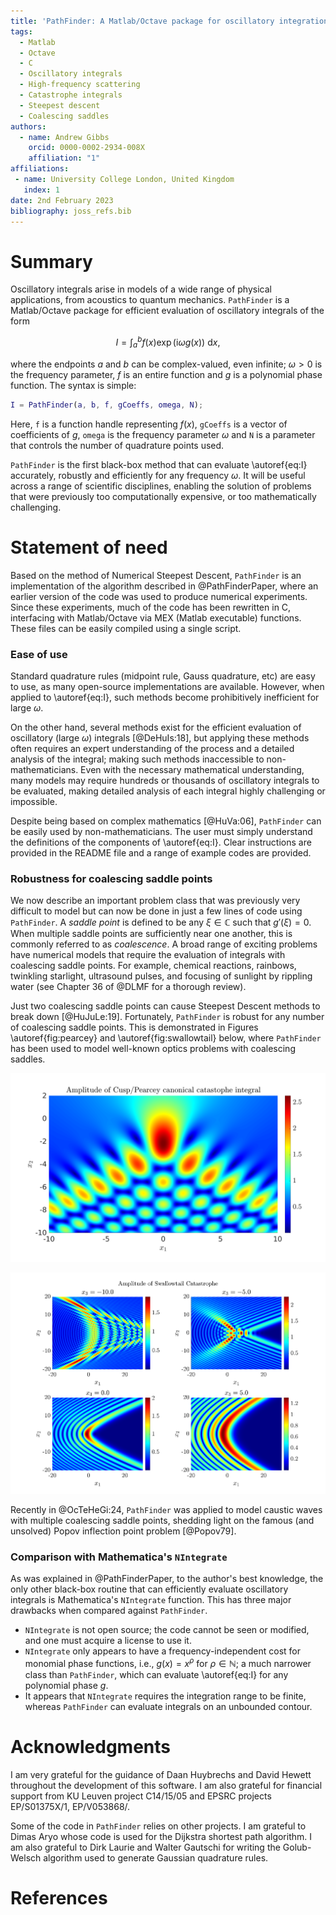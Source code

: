 ```yaml
---
title: 'PathFinder: A Matlab/Octave package for oscillatory integration'
tags:
  - Matlab
  - Octave
  - C
  - Oscillatory integrals
  - High-frequency scattering
  - Catastrophe integrals
  - Steepest descent
  - Coalescing saddles
authors:
  - name: Andrew Gibbs
    orcid: 0000-0002-2934-008X
    affiliation: "1"
affiliations:
 - name: University College London, United Kingdom
   index: 1
date: 2nd February 2023
bibliography: joss_refs.bib
---
```


# Summary

Oscillatory integrals arise in models of a wide range of physical applications, from acoustics to quantum mechanics. `PathFinder` is a Matlab/Octave package for efficient evaluation of oscillatory integrals of the form

$$
I = \int_a^b f(x) \exp(\mathrm{i}\omega g(x))~\mathrm{d}x,\label{eq:I}
$$

where the endpoints $a$ and $b$ can be complex-valued, even infinite; $\omega>0$ is the frequency parameter, $f$ is an entire function and $g$ is a polynomial phase function. The syntax is simple:
```matlab
I = PathFinder(a, b, f, gCoeffs, omega, N);
```
Here, `f` is a function handle representing $f(x)$, `gCoeffs` is a vector of coefficients of $g$, `omega` is the frequency parameter $\omega$ and `N` is a parameter that controls the number of quadrature points used.

`PathFinder` is the first black-box method that can evaluate \autoref{eq:I} accurately, robustly and efficiently for any frequency $\omega$. It will be useful across a range of scientific disciplines, enabling the solution of problems that were previously too computationally expensive, or too mathematically challenging.

# Statement of need

Based on the method of Numerical Steepest Descent, `PathFinder` is an implementation of the algorithm described in @PathFinderPaper, where an earlier version of the code was used to produce numerical experiments. Since these experiments, much of the code has been rewritten in C, interfacing with Matlab/Octave via MEX (Matlab executable) functions. These files can be easily compiled using a single script.

### Ease of use

Standard quadrature rules (midpoint rule, Gauss quadrature, etc) are easy to use, as many open-source implementations are available. However, when applied to \autoref{eq:I}, such methods become prohibitively inefficient for large $\omega$.

On the other hand, several methods exist for the efficient evaluation of oscillatory (large $\omega$) integrals [@DeHuIs:18], but applying these methods often requires an expert understanding of the process and a detailed analysis of the integral; making such methods inaccessible to non-mathematicians. Even with the necessary mathematical understanding, many models may require hundreds or thousands of oscillatory integrals to be evaluated, making detailed analysis of each integral highly challenging or impossible.

Despite being based on complex mathematics [@HuVa:06], `PathFinder` can be easily used by non-mathematicians. The user must simply understand the definitions of the components of \autoref{eq:I}. Clear instructions are provided in the README file and a range of example codes are provided.

### Robustness for coalescing saddle points

We now describe an important problem class that was previously very difficult to model but can now be done in just a few lines of code using `PathFinder`. A _saddle point_ is defined to be any $\xi\in\mathbb{C}$ such that $g'(\xi)=0$. When multiple saddle points are sufficiently near one another, this is commonly referred to as *coalescence*. A broad range of exciting problems have numerical models that require the evaluation of integrals with coalescing saddle points. For example, chemical reactions, rainbows, twinkling starlight, ultrasound pulses, and focusing of sunlight by rippling water (see Chapter 36 of @DLMF for a thorough review).

Just two coalescing saddle points can cause Steepest Descent methods to break down [@HuJuLe:19]. Fortunately, `PathFinder` is robust for any number of coalescing saddle points. This is demonstrated in Figures \autoref{fig:pearcey} and \autoref{fig:swallowtail} below, where `PathFinder` has been used to model well-known optics problems with coalescing saddles.

![PathFinder approximation to Pearcey/Cusp Catastrophe integrals [@Pe:46], which contain coalescing saddle points.\label{fig:pearcey}](../examples/cusp.png)

![PathFinder approximation to Swallowtail Catastrophe integrals [@Ar:81], which contain many coalescing saddle points.\label{fig:swallowtail}](../examples/swallowtail.png)

Recently in @OcTeHeGi:24, `PathFinder` was applied to model caustic waves with multiple coalescing saddle points, shedding light on the famous (and unsolved) Popov inflection point problem [@Popov79].

### Comparison with Mathematica's `NIntegrate`

As was explained in @PathFinderPaper, to the author's best knowledge, the only other black-box routine that can efficiently evaluate oscillatory integrals is Mathematica's `NIntegrate` function. This has three major drawbacks when compared against `PathFinder`.
 - `NIntegrate` is not open source; the code cannot be seen or modified, and one must acquire a license to use it. 
 - `NIntegrate` only appears to have a frequency-independent cost for monomial phase functions, i.e., $g(x)=x^\rho$ for $\rho\in\mathbb{N}$; a much narrower class than `PathFinder`, which can evaluate \autoref{eq:I} for any polynomial phase $g$. 
 - It appears that `NIntegrate` requires the integration range to be finite, whereas `PathFinder` can evaluate integrals on an unbounded contour.

# Acknowledgments

I am very grateful for the guidance of Daan Huybrechs and David Hewett throughout the development of this software. I am also grateful for financial support from KU Leuven project C14/15/05 and EPSRC projects EP/S01375X/1, EP/V053868/.

Some of the code in `PathFinder` relies on other projects. I am grateful to Dimas Aryo whose code is used for the Dijkstra shortest path algorithm. I am also grateful to Dirk Laurie and Walter Gautschi for writing the Golub-Welsch algorithm used to generate Gaussian quadrature rules.

# References